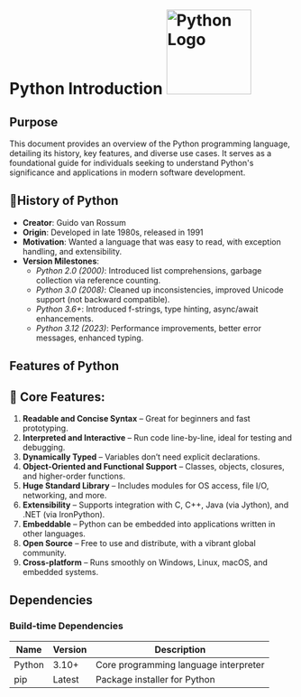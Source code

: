 #  **Python Introduction**    <img src="https://www.python.org/static/community_logos/python-logo.png" alt="Python Logo" width="150"/>                                                                                           

## Purpose
This document provides an overview of the Python programming language, detailing its history, key features, and diverse use cases. It serves as a foundational guide for individuals seeking to understand Python's significance and applications in modern software development.​

## 📜**History of Python**

- **Creator**: Guido van Rossum  
- **Origin**: Developed in late 1980s, released in 1991  
- **Motivation**: Wanted a language that was easy to read, with exception handling, and extensibility.  
- **Version Milestones**:
  - *Python 2.0 (2000)*: Introduced list comprehensions, garbage collection via reference counting.  
  - *Python 3.0 (2008)*: Cleaned up inconsistencies, improved Unicode support (not backward compatible).  
  - *Python 3.6+*: Introduced f-strings, type hinting, async/await enhancements.  
  - *Python 3.12 (2023)*: Performance improvements, better error messages, enhanced typing.

## **Features of Python**

## 📌 Core Features:

1. **Readable and Concise Syntax** – Great for beginners and fast prototyping.  
2. **Interpreted and Interactive** – Run code line-by-line, ideal for testing and debugging.  
3. **Dynamically Typed** – Variables don’t need explicit declarations.  
4. **Object-Oriented and Functional Support** – Classes, objects, closures, and higher-order functions.  
5. **Huge Standard Library** – Includes modules for OS access, file I/O, networking, and more.  
6. **Extensibility** – Supports integration with C, C++, Java (via Jython), and .NET (via IronPython).  
7. **Embeddable** – Python can be embedded into applications written in other languages.  
8. **Open Source** – Free to use and distribute, with a vibrant global community.  
9. **Cross-platform** – Runs smoothly on Windows, Linux, macOS, and embedded systems.  

## Dependencies
### Build-time Dependencies

| Name   | Version | Description                          |
|--------|---------|--------------------------------------|
| Python | 3.10+   | Core programming language interpreter |
| pip    | Latest  | Package installer for Python          |




